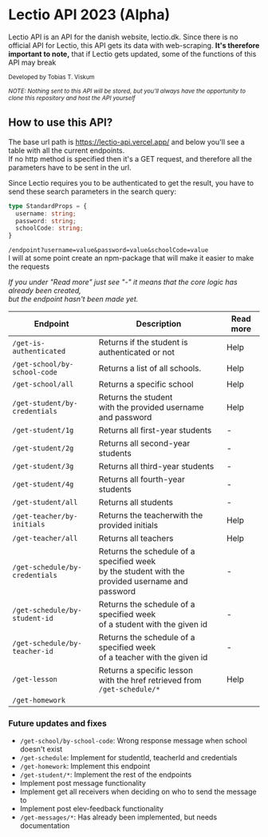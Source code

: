 # Lectio API 2023 (Alpha)

Lectio API is an API for the danish website, lectio.dk. Since there is no official API for Lectio, this API gets its data with web-scraping. <b>It's therefore important to note,</b> that if Lectio gets updated, some of the functions of this API may break

<small>Developed by Tobias T. Viskum</small>

<small><i>NOTE: Nothing sent to this API will be stored, but you'll always have the opportunity to clone this repository and host the API yourself</i></small>

## How to use this API?

The base url path is https://lectio-api.vercel.app/ and below you'll see a table with all the current endpoints. <br> If no http method is specified then it's a GET request, and therefore all the parameters have to be sent in the url.

Since Lectio requires you to be authenticated to get the result, you have to send these search parameters in the search query:

```ts
type StandardProps = {
  username: string;
  password: string;
  schoolCode: string;
}
```

`/endpoint?username=value&password=value&schoolCode=value`<br>
I will at some point create an npm-package that will make it easier to make the requests

<i>If you under "Read more" just see "-" it means that the core logic has already been created, <br> but the endpoint hasn't been made yet. </i>

| Endpoint                        | Description                                                                                          | Read more |
| ------------------------------- | ---------------------------------------------------------------------------------------------------- | ------------------- |
| `/get-is-authenticated`         | Returns if the student is authenticated or not                                                       | Help | 
| `/get-school/by-school-code`    | Returns a list of all schools.                                                                       | Help |
| `/get-school/all`               | Returns a specific school                                                                            | Help |
| `/get-student/by-credentials`   | Returns the student<br>with the provided username and password                                       | Help |
| `/get-student/1g`               | Returns all first-year students                                                                      | - |
| `/get-student/2g`               | Returns all second-year students                                                                     | - |
| `/get-student/3g`               | Returns all third-year students                                                                      | - |
| `/get-student/4g`               | Returns all fourth-year students                                                                     | - |
| `/get-student/all`              | Returns all students                                                                                 | - |
| `/get-teacher/by-initials`      | Returns the teacher<bt>with the provided initials                                                    | Help |
| `/get-teacher/all`              | Returns all teachers                                                                                 | Help |
| `/get-schedule/by-credentials`  | Returns the schedule of a specified week <br> by the student with the provided username and password | - |
| `/get-schedule/by-student-id`   | Returns the schedule of a specified week <br> of a student with the given id                         | - |
| `/get-schedule/by-teacher-id`   | Returns the schedule of a specified week <br> of a teacher with the given id                         | - |
| `/get-lesson`                   | Returns a specific lesson<br>with the href retrieved from `/get-schedule/*`                          | Help |
| `/get-homework`                 |




### Future updates and fixes
* `/get-school/by-school-code`: Wrong response message when school doesn't exist
* `/get-schedule`: Implement for studentId, teacherId and credentials
* `/get-homework`: Implement this endpoint
* `/get-student/*`: Implement the rest of the endpoints
* Implement post message functionality
* Implement get all receivers when deciding on who to send the message to
* Implement post elev-feedback functionality
* `/get-messages/*`: Has already been implemented, but needs documentation
